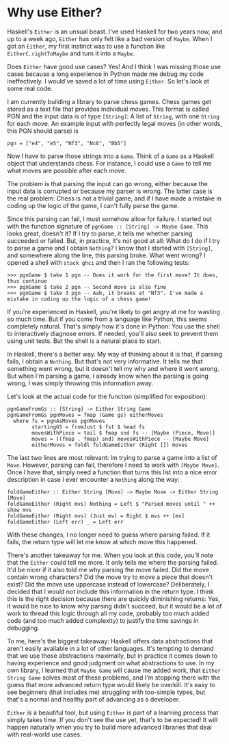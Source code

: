 # Why use Either?

Haskell's `Either` is an unsual beast. I've used Haskell for two years now, and up to a week ago, `Either` has only felt like a bad version of `Maybe`. When I got an `Either`, my first instinct was to use a function like `EitherC.rightToMaybe` and turn it into a `Maybe`.

Does `Either` have good use cases? Yes! And I think I was missing those use cases because a long experience in Python made me debug my code ineffectively. I would've saved a lot of time using `Either`. So let's look at some real code.

I am currently building a library to parse chess games. Chess games get stored as a text file that provides individual moves. This format is called PGN and the input data is of type `[String]`: A list of `String`, with one `String` for each move. An example input with perfectly legal moves (in other words, this PGN should parse) is

```
pgn = ["e4", "e5", "Nf3", "Nc6", "Bb5"]
```

Now I have to parse those strings into a `Game`. Think of a `Game` as a Haskell object that understands chess. For instance, I could use a `Game` to tell me what moves are possible after each move.

The problem is that parsing the input can go wrong, either because the input data is corrupted or because my parser is wrong. The latter case is the real problem: Chess is not a trivial game, and if I have made a mistake in coding up the logic of the game, I can't fully parse the game.

Since this parsing can fail, I must somehow allow for failure. I started out with the function signature of `pgnGame :: [String] -> Maybe Game`. This looks great, doesn't it? If I try to parse, it tells me whether parsing succeeded or failed. But, in practice, it's not good at all: What do I do if I try to parse a game and I obtain `Nothing`? I know that I started with `[String]`, and somewhere along the line, this parsing broke. What went wrong? I opened a shell with `stack ghci` and then I ran the following tests:

```
>>> pgnGame $ take 1 pgn -- Does it work for the first move? It does, thus continue
>>> pgnGame $ take 2 pgn -- Second move is also fine
>>> pgnGame $ take 3 pgn -- Aah, it breaks at "Nf3". I've made a mistake in coding up the logic of a chess game!
```

If you're experienced in Haskell, you're likely to get angry at me for wasting so much time. But if you come from a language like Python, this seems completely natural. That's simply how it's done in Python: You use the shell to interactively diagnose errors. If needed, you'll also seek to prevent them using unit tests. But the shell is a natural place to start.

In Haskell, there's a better way. My way of thinking about it is that, if parsing fails, I obtain a `Nothing`. But that's not very informative. It tells me that something went wrong, but it doesn't tell my why and where it went wrong. But when I'm parsing a game, I already know when the parsing is going wrong, I was simply throwing this information away.

Let's look at the actual code for the function (simplified for exposition):

```
pgnGameFromGs :: [String] -> Either String Game
pgnGameFromGs pgnMoves = fmap (Game gs) eitherMoves
  where fs = pgnAsMoves pgnMoves
        startingGS = fromJust $ fst $ head fs
        movesWithPiece = tail $ fmap snd fs -- [Maybe (Piece, Move)]
        moves = ((fmap . fmap) snd) movesWithPiece -- [Maybe Move]
        eitherMoves = foldl foldGameEither (Right []) moves
```

The last two lines are most relevant: Im trying to parse a game into a list of `Move`. However, parsing can fail, therefore I need to work with `[Maybe Move]`. Once I have that, simply need a function that turns this list into a nice error description in case I ever encounter a `Nothing` along the way:

```
foldGameEither :: Either String [Move] -> Maybe Move -> Either String [Move] 
foldGameEither (Right mvs) Nothing = Left $ "Parsed moves until " ++ show mvs
foldGameEither (Right mvs) (Just mv) = Right $ mvs ++ [mv]
foldGameEither (Left err) _ = Left err
```

With these changes, I no longer need to guess where parsing failed. If it fails, the return type will let me know at which move this happened.

There's another takeaway for me. When you look at this code, you'll note that the `Either` could tell me more. It only tells me where the parsing failed. It'd be nicer if it also told me why parsing the move failed. Did the move contain wrong characters? Did the move try to move a piece that doesn't exist? Did the move use uppercase instead of lowercase? Deliberately, I decided that I would not include this information in the return type. I think this is the right decision because there are quickly diminishing returns: Yes, it would be nice to know why parsing didn't succeed, but it would be a lot of work to thread this logic through all my code, probably too much added code (and too much added complexity) to justify the time savings in debugging.

To me, here's the biggest takeaway: Haskell offers data abstractions that aren't easily available in a lot of other languages. It's tempting to demand that we use those abstractions maximally, but in practice it comes down to having experience and good judgment on what abstractions to use. In my own library, I learned that `Maybe Game` will cause me added work, that `Either String Game` solves most of these problems, and I'm stopping there with the guess that more advanced return type would likely be overkill. It's easy to see beginners (that includes me) struggling with too-simple types, but that's a normal and healthy part of advancing as a developer. 

`Either` is a beautiful tool, but using `Either` is part of a learning process that simply takes time. If you don't see the use yet, that's to be expected! It will happen naturally when you try to build more advanced libraries that deal with real-world use cases.


